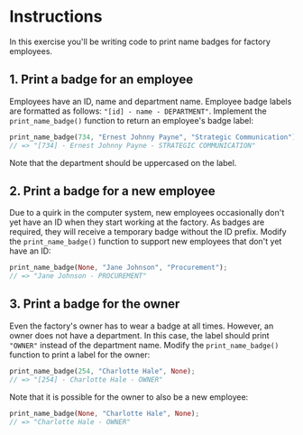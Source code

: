 # Instructions

In this exercise you'll be writing code to print name badges for factory employees.

## 1. Print a badge for an employee

Employees have an ID, name and department name. Employee badge labels are formatted as follows: `"[id] - name - DEPARTMENT"`. Implement the `print_name_badge()` function to return an employee's badge label:

```rust
print_name_badge(734, "Ernest Johnny Payne", "Strategic Communication");
// => "[734] - Ernest Johnny Payne - STRATEGIC COMMUNICATION"
```

Note that the department should be uppercased on the label.

## 2. Print a badge for a new employee

Due to a quirk in the computer system, new employees occasionally don't yet have an ID when they start working at the factory. As badges are required, they will receive a temporary badge without the ID prefix. Modify the `print_name_badge()` function to support new employees that don't yet have an ID:

```rust
print_name_badge(None, "Jane Johnson", "Procurement");
// => "Jane Johnson - PROCUREMENT"
```

## 3. Print a badge for the owner

Even the factory's owner has to wear a badge at all times. However, an owner does not have a department. In this case, the label should print `"OWNER"` instead of the department name. Modify the `print_name_badge()` function to print a label for the owner:

```rust
print_name_badge(254, "Charlotte Hale", None);
// => "[254] - Charlotte Hale - OWNER"
```

Note that it is possible for the owner to also be a new employee:

```rust
print_name_badge(None, "Charlotte Hale", None);
// => "Charlotte Hale - OWNER"
```
